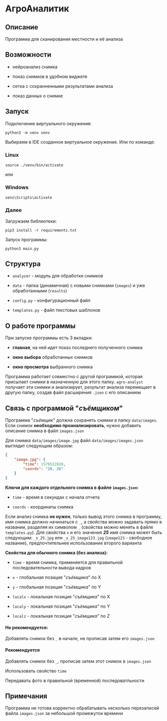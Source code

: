 # АгроАналитик

## Описание

Программа для сканирования местности и её анализа

## Возможности

- нейроанализ снимка

- показ снимков в удобном виджете

- сетка с сохранненными результатами анализа

- показ данных о снимке

## Запуск

Подключение виртуального окружения:

```shell
python3 -m venv venv
```

Выбираем в IDE созданное виртуальное окружение. Или по команде:

### Linux

```shell
source ./venv/bin/activate
```

или

### Windows

```shell
venv\Scripts\activate
```

### Далее

Загружаем библиотеки:

```shell
pip3 install -r requirements.txt
```

Запуск программы:

```shell
python3 main.py
```

## Структура

- `analyzer` - модуль для обработки снимков

- `data` - папка (динамичная) с новыми снимками (`images`) и уже обработанными (`results`)

- `config.py` - конфигурационный файл

- `templates.py` - файл текстовых шаблонов

## О работе программы

При запуске программы есть 3 вкладки:

- **главная**, на ней идет показ последнего полученного снимка

- **окно выбора** обработанных снимков

- **окно просмотра** выбранного снимка

Программа работает совместно с другой программой, которая присылает снимки в назначенную для этого папку. `agro-analyst` получает эти снимки и анализирует, результат анализа перемещает в другую папку, создав файл расширения `.json` с его описанием

## Связь с программой "_съёмщиком_"

Программа "_съёмщик_" должна сохранять снимки в папку `data/images`. Если снимок **необходимо проанализировать**, нужно добавить описание снимка в файл `images.json`

Для снимка `data/images/image.jpg` файл `data/images/images.json` выглядит следующим образом:

```json
{
    "image.jpg": {
        "time": 1579522820,
        "coords": "20, 20"
    }
}
```

**Ключи для каждого отдельного снимка в файле `images.json`:**

- `time` - время в секундах с начала отчета

- `coords` - координаты снимка

Если анализ снимка **не нужен**, только вывод этого снимка в программу, имя снимка должно начинаться с `_`, а свойства можно задавать прямо в названии, разделяя их символом `_` (свойства можно менять в файле `templates.py`). Для свойства `x` и его значения ***25*** имя снимка может быть следующим: `_x_25.jpg` или `_x_25_image123.jpg` (`image123` - свободное название), предпочтительнее использование второго варианта

**Свойства для обычного снимка (без анализа):**

- `time` - время снимка, применяется для правильной последовательности вывода кадров

- `x` - глобальная позиция "_съёмщика_" по X

- `y` - глобальная позиция "_съёмщика_" по Y

- `localx` - локальная позиция "_съёмщика_" по X

- `localy` - локальная позиция "_съёмщика_" по Y

- `localz` - локальная позиция "_съёмщика_" по Z

#### Не рекомендуется:

Добавлять снимок без `_` в начале, не прописав затем его `images.json`

#### Рекомендуется

Добавлять снимок без `_`, прописав затем этот снимок в `images.json`

Использовать свойство `time`

Передавать фото в правильной (временной) последоватльности

## **Примечания**

Программа не готова корректно обрабатывать несколько перезаписей файла `images.json` за небольшой промежуток времени
